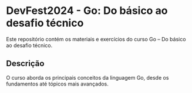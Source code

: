 # DevFest2024 - Go: Do básico ao desafio técnico
Este repositório contém os materiais e exercícios do curso Go – Do básico ao desafio técnico.

## Descrição
O curso aborda os principais conceitos da linguagem Go, desde os fundamentos até tópicos mais avançados.
